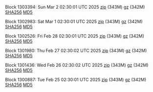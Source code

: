 Block 1303394: Sun Mar  2 02:30:01 UTC 2025 [zip](https://files.01coin.io/mainnet/2025-03-02/bootstrap.dat.zip) (343M) [gz](https://files.01coin.io/mainnet/2025-03-02/bootstrap.dat.tar.gz) (342M) [SHA256](https://files.01coin.io/mainnet/2025-03-02/sha256.txt) [MD5](https://files.01coin.io/mainnet/2025-03-02/md5.txt)

Block 1302983: Sat Mar  1 02:30:01 UTC 2025 [zip](https://files.01coin.io/mainnet/2025-03-01/bootstrap.dat.zip) (343M) [gz](https://files.01coin.io/mainnet/2025-03-01/bootstrap.dat.tar.gz) (342M) [SHA256](https://files.01coin.io/mainnet/2025-03-01/sha256.txt) [MD5](https://files.01coin.io/mainnet/2025-03-01/md5.txt)

Block 1302526: Fri Feb 28 02:30:01 UTC 2025 [zip](https://files.01coin.io/mainnet/2025-02-28/bootstrap.dat.zip) (343M) [gz](https://files.01coin.io/mainnet/2025-02-28/bootstrap.dat.tar.gz) (342M) [SHA256](https://files.01coin.io/mainnet/2025-02-28/sha256.txt) [MD5](https://files.01coin.io/mainnet/2025-02-28/md5.txt)

Block 1301980: Thu Feb 27 02:30:02 UTC 2025 [zip](https://files.01coin.io/mainnet/2025-02-27/bootstrap.dat.zip) (343M) [gz](https://files.01coin.io/mainnet/2025-02-27/bootstrap.dat.tar.gz) (342M) [SHA256](https://files.01coin.io/mainnet/2025-02-27/sha256.txt) [MD5](https://files.01coin.io/mainnet/2025-02-27/md5.txt)

Block 1301436: Wed Feb 26 02:30:02 UTC 2025 [zip](https://files.01coin.io/mainnet/2025-02-26/bootstrap.dat.zip) (343M) [gz](https://files.01coin.io/mainnet/2025-02-26/bootstrap.dat.tar.gz) (342M) [SHA256](https://files.01coin.io/mainnet/2025-02-26/sha256.txt) [MD5](https://files.01coin.io/mainnet/2025-02-26/md5.txt)

Block 1300887: Tue Feb 25 02:30:01 UTC 2025 [zip](https://files.01coin.io/mainnet/2025-02-25/bootstrap.dat.zip) (343M) [gz](https://files.01coin.io/mainnet/2025-02-25/bootstrap.dat.tar.gz) (342M) [SHA256](https://files.01coin.io/mainnet/2025-02-25/sha256.txt) [MD5](https://files.01coin.io/mainnet/2025-02-25/md5.txt)
